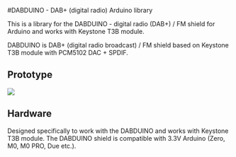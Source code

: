 #DABDUINO - DAB+ (digital radio) Arduino library

This is a library for the DABDUINO - digital radio (DAB+) / FM shield for Arduino and works with Keystone T3B module.

DABDUINO is DAB+ (digital radio broadcast) / FM shield based on Keystone T3B module with PCM5102 DAC + SPDIF.

## Prototype
[<img src="https://img.youtube.com/vi/LBgsKTtB7Bs/0.jpg">](https://www.youtube.com/watch?v=LBgsKTtB7Bs)


## Hardware
Designed specifically to work with the DABDUINO and works with Keystone T3B module. The DABDUINO shield is compatible with 3.3V Arduino (Zero, M0, M0 PRO, Due etc.). 
